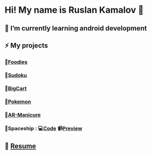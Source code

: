 # Hi! My name is Ruslan Kamalov 👋
## 🌱 I’m currently learning android development
## ⚡ My projects
### 📱[Foodies](https://github.com/BarbedRuff/Foodies)
### 📱[Sudoku](https://github.com/BarbedRuff/Sudoku)
### 📱[BigCart](https://github.com/BarbedRuff/BigCart)
### 📱[Pokemon](https://github.com/BarbedRuff/Pokemon)
### 💅[AR-Manicure](https://drive.google.com/drive/folders/1trPOLmiLaLTYxle1YZ585Z9QZeriXKce?usp=sharing)
### 👾Spaceship : 💻[Code](https://gitlab.com/nto-vr/2022/axiom) 📹[Preview](https://drive.google.com/drive/folders/108SlIRcD6Clyz14FJ8uW7S5L5xsBetYu?usp=sharing)

## 📄 [Resume](https://drive.google.com/file/d/1mQLJn6Xbf0-IyjS2OECugzAqHneVarZ1/view?usp=sharing)

<!--
**BarbedRuff/BarbedRuff** is a ✨ _special_ ✨ repository because its `README.md` (this file) appears on your GitHub profile.

Here are some ideas to get you started:

- 🔭 I’m currently working on ...
- 🌱 I’m currently learning ...
- 👯 I’m looking to collaborate on ...
- 🤔 I’m looking for help with ...
- 💬 Ask me about ...
- 📫 How to reach me: ...
- 😄 Pronouns: ...
- ⚡ Fun fact: ...
-->
